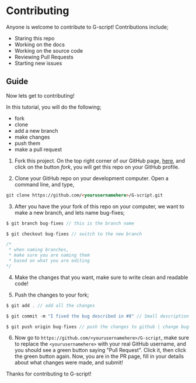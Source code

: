 # Contributing

Anyone is welcome to contribute to G-script! Contributions include;

- Staring this repo
- Working on the docs
- Working on the source code
- Reviewing Pull Requests
- Starting new issues

## Guide

Now lets get to contributing! 

In this tutorial, you will do the following;
- fork
- clone
- add a new branch
- make changes
- push them
- make a pull request

1. Fork this project. On the top right corner of our GitHub page, [here](https://github.com/glaukiol1/G-script), and click on the button *fork*, you will get this repo on your GitHub profile.

2. Clone your GitHub repo on your development computer. Open a command line, and type,
```md
git clone https://github.com/<yourusernamehere>/G-script.git
```

3. After you have the your fork of this repo on your computer, we want to make a new branch, and lets name bug-fixes;
```js
$ git branch bug-fixes // this is the branch name

$ git checkout bug-fixes // switch to the new branch

/*
 * when naming branches,
 * make sure you are naming them
 * based on what you are editing
*/
```

4. Make the changes that you want, make sure to write clean and readable code!

5. Push the changes to your fork;
```js
$ git add . // add all the changes

$ git commit -m "I fixed the bug described in #8" // Small description of what you did

$ git push origin bug-fixes // push the changes to github | change bug-fixes with the name of your branch
```

6. Now go to `https://github.com/<yourusernamehere>/G-script`, make sure to replace the `<yourusernamehere>` with your real GitHub username, and you should see a green button saying "Pull Request". Click it, then click the green button again. Now, you are in the PR page, fill in your details about what changes were made, and submit!

Thanks for contributing to G-script!
